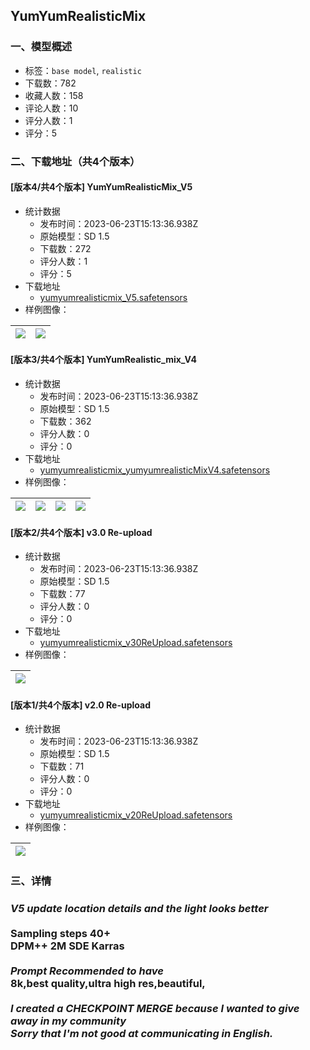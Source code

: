 ## YumYumRealisticMix
### 一、模型概述

- 标签：`base model`, `realistic`
- 下载数：782
- 收藏人数：158
- 评论人数：10
- 评分人数：1
- 评分：5

### 二、下载地址（共4个版本）

#### [版本4/共4个版本] YumYumRealisticMix_V5

- 统计数据
  - 发布时间：2023-06-23T15:13:36.938Z
  - 原始模型：SD 1.5
  - 下载数：272
  - 评分人数：1
  - 评分：5
- 下载地址
  - [yumyumrealisticmix_V5.safetensors](https://civitai.com/api/download/models/102311)
- 样例图像：

| <img src="https://image.civitai.com/xG1nkqKTMzGDvpLrqFT7WA/da75241d-0954-4265-b4c8-915264083f16/width=450/1258149.jpeg" /> | <img src="https://image.civitai.com/xG1nkqKTMzGDvpLrqFT7WA/17ed55ef-18d0-4acf-b39c-dae21484e4fd/width=450/1258154.jpeg" /> |
| ---- | ---- |

#### [版本3/共4个版本] YumYumRealistic_mix_V4

- 统计数据
  - 发布时间：2023-06-23T15:13:36.938Z
  - 原始模型：SD 1.5
  - 下载数：362
  - 评分人数：0
  - 评分：0
- 下载地址
  - [yumyumrealisticmix_yumyumrealisticMixV4.safetensors](https://civitai.com/api/download/models/100362)
- 样例图像：

| <img src="https://image.civitai.com/xG1nkqKTMzGDvpLrqFT7WA/91e0da98-cd44-4dfe-b1ee-4003490b29e6/width=450/1222038.jpeg" /> | <img src="https://image.civitai.com/xG1nkqKTMzGDvpLrqFT7WA/f9bbe23a-2091-47b0-9150-36c285f37564/width=450/1233376.jpeg" /> | <img src="https://image.civitai.com/xG1nkqKTMzGDvpLrqFT7WA/4de30203-e287-4e69-9ed2-0e5b9aaa61df/width=450/1227235.jpeg" /> | <img src="https://image.civitai.com/xG1nkqKTMzGDvpLrqFT7WA/4e86210e-6ed7-439b-acc5-db37b4dc81d2/width=450/1227237.jpeg" /> |
| ---- | ---- | ---- | ---- |

#### [版本2/共4个版本] v3.0 Re-upload

- 统计数据
  - 发布时间：2023-06-23T15:13:36.938Z
  - 原始模型：SD 1.5
  - 下载数：77
  - 评分人数：0
  - 评分：0
- 下载地址
  - [yumyumrealisticmix_v30ReUpload.safetensors](https://civitai.com/api/download/models/100936)
- 样例图像：

| <img src="https://image.civitai.com/xG1nkqKTMzGDvpLrqFT7WA/f60f9488-b271-458b-8723-9dacd28e9700/width=450/1232594.jpeg" /> |
| ---- |

#### [版本1/共4个版本] v2.0 Re-upload

- 统计数据
  - 发布时间：2023-06-23T15:13:36.938Z
  - 原始模型：SD 1.5
  - 下载数：71
  - 评分人数：0
  - 评分：0
- 下载地址
  - [yumyumrealisticmix_v20ReUpload.safetensors](https://civitai.com/api/download/models/100939)
- 样例图像：

| <img src="https://image.civitai.com/xG1nkqKTMzGDvpLrqFT7WA/37e12b78-2756-4340-9cb0-87f0824db324/width=450/1232595.jpeg" /> |
| ---- |


### 三、详情
<h3 id="heading-11"><em>V5 update location details and the light looks better</em><br /><br /><strong>Sampling steps 40+<br />DPM++ 2M SDE Karras</strong><br /><br /><em>Prompt Recommended to have</em><br /><strong>8k,best quality,ultra high res,beautiful,</strong><br /><br /><em> I created a CHECKPOINT MERGE because I wanted to give away in my community<br />Sorry that I'm not good at communicating in English.</em></h3>